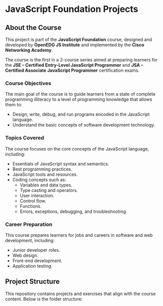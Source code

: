 # JavaScript Foundation Projects

## About the Course

This project is part of the **JavaScript Foundation** course, designed and developed by **OpenEDG JS Institute** and implemented by the **Cisco Networking Academy**. 

The course is the first in a 2-course series aimed at preparing learners for the **JSE – Certified Entry-Level JavaScript Programmer** and **JSA – Certified Associate JavaScript Programmer** certification exams.

### Course Objectives

The main goal of the course is to guide learners from a state of complete programming illiteracy to a level of programming knowledge that allows them to:
- Design, write, debug, and run programs encoded in the JavaScript language.
- Understand the basic concepts of software development technology.

### Topics Covered

The course focuses on the core concepts of the JavaScript language, including:
- Essentials of JavaScript syntax and semantics.
- Best programming practices.
- JavaScript tools and resources.
- Coding concepts such as:
  - Variables and data types.
  - Type casting and operators.
  - User interaction.
  - Control flow.
  - Functions.
  - Errors, exceptions, debugging, and troubleshooting.

### Career Preparation

This course prepares learners for jobs and careers in software and web development, including:
- Junior developer roles.
- Web design.
- Front-end development.
- Application testing.

## Project Structure

This repository contains projects and exercises that align with the course content. Below is the folder structure:
